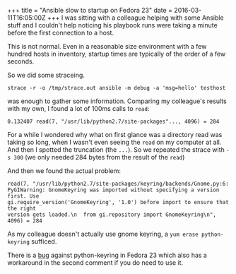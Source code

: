 +++
title = "Ansible slow to startup on Fedora 23"
date = 2016-03-11T16:05:00Z
+++
I was sitting with a colleague helping with some Ansible stuff and I couldn't
help noticing his playbook runs were taking a minute before the first
connection to a host.

This is not normal. Even in a reasonable size environment with a few hundred
hosts in inventory, startup times are typically of the order of a few seconds.

So we did some straceing.

```
strace -r -o /tmp/strace.out ansible -m debug -a 'msg=hello' testhost
```

was enough to gather some information. Comparing my colleague's results with
my own, I found a lot of 100ms calls to `read`:

```
0.132407 read(7, "/usr/lib/python2.7/site-packages"..., 4096) = 284
```

For a while I wondered why what on first glance was a directory read was
taking so long, when I wasn't even seeing the `read` on my computer at all. And
then I spotted the truncation (the `...`). So we repeated the strace with
`-s 300` (we only needed 284 bytes from the result of the `read`)

And then we found the actual problem:

```
read(7, "/usr/lib/python2.7/site-packages/keyring/backends/Gnome.py:6:
PyGIWarning: GnomeKeyring was imported without specifying a version first. Use
gi.require_version('GnomeKeyring', '1.0') before import to ensure that the right
version gets loaded.\n  from gi.repository import GnomeKeyring\n", 4096) = 284
```

As my colleague doesn't actually use gnome keyring, a `yum erase python-keyring`
sufficed.

There is a [bug](https://bugzilla.redhat.com/show_bug.cgi?id=1259747)
against python-keyring in Fedora 23 which also has a workaround in the second
comment if you do need to use it.
